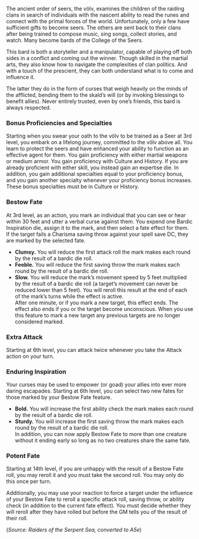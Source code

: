 The ancient order of seers, the völv, examines the children of the raiding clans in search of individuals with the nascent ability to read the runes and connect with the primal forces of the world. Unfortunately, only a few have sufficient gifts to become seers. The others are sent back to their clans after being trained to compose music, sing songs, collect stories, and watch. Many become bards of the College of the Seers.

This bard is both a storyteller and a manipulator, capable of playing off both sides in a conflict and coming out the winner. Though skilled in the martial arts, they also know how to navigate the complexities of clan politics. And with a touch of the prescient, they can both understand what is to come and influence it.

The latter they do in the form of curses that weigh heavily on the minds of the afflicted, bending them to the skald’s will (or by invoking blessings to benefit allies). Never entirely trusted, even by one’s friends, this bard is always respected.

### Bonus Proficiencies and Specialties
Starting when you swear your oath to the völv to be trained as a Seer at 3rd level, you embark on a lifelong journey, committed to the völv above all. You learn to protect the seers and have enhanced your ability to function as an effective agent for them. You gain proficiency with either martial weapons or medium armor. You gain proficiency with Culture and History. If you are already proficient with either skill, you instead gain an expertise die. In addition, you gain additional specialties equal to your proficiency bonus, and you gain another specialty whenever your proficiency bonus increases. These bonus specialties must be in Culture or History.

### Bestow Fate
At 3rd level, as an action, you mark an individual that you can see or hear within 30 feet and utter a verbal curse against them. You expend one Bardic Inspiration die, assign it to the mark, and then select a fate effect for them. If the target fails a Charisma saving throw against your spell save DC, they are marked by the selected fate.
- **Clumsy.** You will reduce the first attack roll the mark makes each round by the result of a bardic die roll.
- **Feeble.** You will reduce the first saving throw the mark makes each round by the result of a bardic die roll.
- **Slow.** You will reduce the mark’s movement speed by 5 feet multiplied by the result of a bardic die roll (a target’s movement can never be reduced lower than 5 feet). You will reroll this result at the end of each of the mark’s turns while the effect is active.<br>
After one minute, or if you mark a new target, this effect ends. The effect also ends if you or the target become unconscious. When you use this feature to mark a new target any previous targets are no longer considered marked.

### Extra Attack
Starting at 6th level, you can attack twice whenever you take the Attack action on your turn.

### Enduring Inspiration
Your curses may be used to empower (or goad) your allies into ever more daring escapades. Starting at 6th level, you can select two new fates for those marked by your Bestow Fate feature. 
- **Bold.** You will increase the first ability check the mark makes each round by the result of a bardic die roll.
- **Sturdy.** You will increase the first saving throw the mark makes each round by the result of a bardic die roll.<br>
In addition, you can now apply Bestow Fate to more than one creature without it ending early so long as no two creatures share the same fate. 

### Potent Fate
Starting at 14th level, if you are unhappy with the result of a Bestow Fate roll, you may reroll it and you must take the second roll. You may only do this once per turn. 

Additionally, you may use your reaction to force a target under the influence of your Bestow Fate to reroll a specific attack roll, saving throw, or ability check (in addition to the current fate effect). You must decide whether they will reroll after they have rolled but before the GM tells you of the result of their roll.

(*Source: Raiders of the Serpent Sea, converted to A5e*)